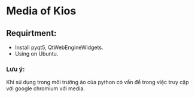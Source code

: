 # Media of Kios

## Requirtment:
- Install pyqt5, QtWebEngineWidgets.
- Using on Ubuntu.

### Lưu ý:

Khi sử dụng trong môi trường ảo của python có vấn đề trong việc truy cập với google chromium với media.